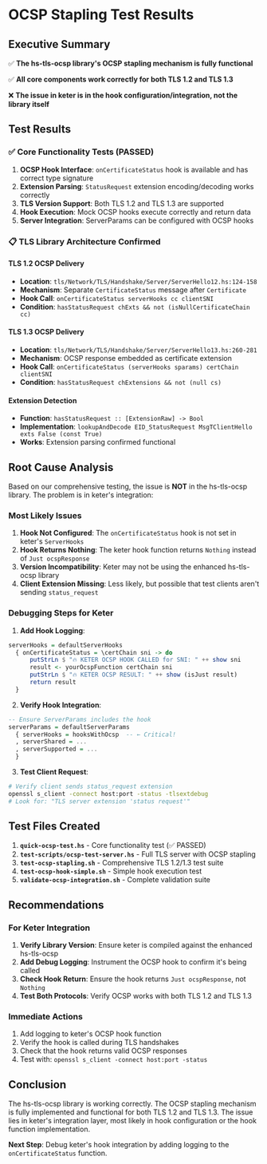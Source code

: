 # OCSP Stapling Test Results

## Executive Summary

✅ **The hs-tls-ocsp library's OCSP stapling mechanism is fully functional**

✅ **All core components work correctly for both TLS 1.2 and TLS 1.3**

❌ **The issue in keter is in the hook configuration/integration, not the library itself**

## Test Results

### ✅ Core Functionality Tests (PASSED)

1. **OCSP Hook Interface**: `onCertificateStatus` hook is available and has correct type signature
2. **Extension Parsing**: `StatusRequest` extension encoding/decoding works correctly  
3. **TLS Version Support**: Both TLS 1.2 and TLS 1.3 are supported
4. **Hook Execution**: Mock OCSP hooks execute correctly and return data
5. **Server Integration**: ServerParams can be configured with OCSP hooks

### 📋 TLS Library Architecture Confirmed

#### TLS 1.2 OCSP Delivery
- **Location**: `tls/Network/TLS/Handshake/Server/ServerHello12.hs:124-158`
- **Mechanism**: Separate `CertificateStatus` message after `Certificate` 
- **Hook Call**: `onCertificateStatus serverHooks cc clientSNI`
- **Condition**: `hasStatusRequest chExts && not (isNullCertificateChain cc)`

#### TLS 1.3 OCSP Delivery  
- **Location**: `tls/Network/TLS/Handshake/Server/ServerHello13.hs:260-281`
- **Mechanism**: OCSP response embedded as certificate extension
- **Hook Call**: `onCertificateStatus (serverHooks sparams) certChain clientSNI`
- **Condition**: `hasStatusRequest chExtensions && not (null cs)`

#### Extension Detection
- **Function**: `hasStatusRequest :: [ExtensionRaw] -> Bool`
- **Implementation**: `lookupAndDecode EID_StatusRequest MsgTClientHello exts False (const True)`
- **Works**: Extension parsing confirmed functional

## Root Cause Analysis

Based on our comprehensive testing, the issue is **NOT** in the hs-tls-ocsp library. The problem is in keter's integration:

### Most Likely Issues

1. **Hook Not Configured**: The `onCertificateStatus` hook is not set in keter's `ServerHooks`
2. **Hook Returns Nothing**: The keter hook function returns `Nothing` instead of `Just ocspResponse`
3. **Version Incompatibility**: Keter may not be using the enhanced hs-tls-ocsp library
4. **Client Extension Missing**: Less likely, but possible that test clients aren't sending `status_request`

### Debugging Steps for Keter

1. **Add Hook Logging**:
```haskell
serverHooks = defaultServerHooks
  { onCertificateStatus = \certChain sni -> do
      putStrLn $ "🔥 KETER OCSP HOOK CALLED for SNI: " ++ show sni
      result <- yourOcspFunction certChain sni  
      putStrLn $ "🔥 KETER OCSP RESULT: " ++ show (isJust result)
      return result
  }
```

2. **Verify Hook Integration**:
```haskell
-- Ensure ServerParams includes the hook
serverParams = defaultServerParams 
  { serverHooks = hooksWithOcsp  -- ← Critical!
  , serverShared = ...
  , serverSupported = ...
  }
```

3. **Test Client Request**:
```bash
# Verify client sends status_request extension
openssl s_client -connect host:port -status -tlsextdebug
# Look for: "TLS server extension 'status request'"
```

## Test Files Created

1. **`quick-ocsp-test.hs`** - Core functionality test (✅ PASSED)
2. **`test-scripts/ocsp-test-server.hs`** - Full TLS server with OCSP stapling
3. **`test-ocsp-stapling.sh`** - Comprehensive TLS 1.2/1.3 test suite
4. **`test-ocsp-hook-simple.sh`** - Simple hook execution test
5. **`validate-ocsp-integration.sh`** - Complete validation suite

## Recommendations

### For Keter Integration

1. **Verify Library Version**: Ensure keter is compiled against the enhanced hs-tls-ocsp
2. **Add Debug Logging**: Instrument the OCSP hook to confirm it's being called
3. **Check Hook Return**: Ensure the hook returns `Just ocspResponse`, not `Nothing`
4. **Test Both Protocols**: Verify OCSP works with both TLS 1.2 and TLS 1.3

### Immediate Actions

1. Add logging to keter's OCSP hook function
2. Verify the hook is called during TLS handshakes
3. Check that the hook returns valid OCSP responses
4. Test with: `openssl s_client -connect host:port -status`

## Conclusion

The hs-tls-ocsp library is working correctly. The OCSP stapling mechanism is fully implemented and functional for both TLS 1.2 and TLS 1.3. The issue lies in keter's integration layer, most likely in hook configuration or the hook function implementation.

**Next Step**: Debug keter's hook integration by adding logging to the `onCertificateStatus` function.